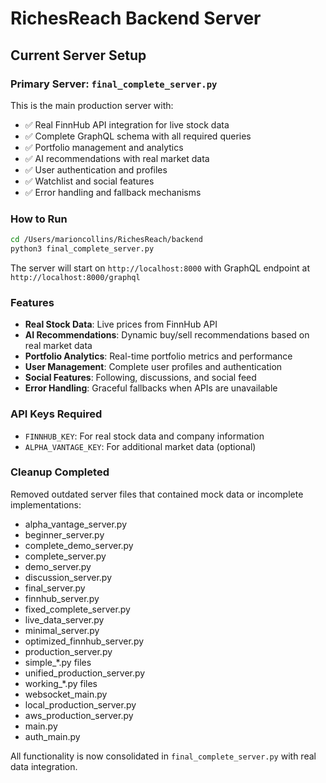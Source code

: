 # RichesReach Backend Server

## Current Server Setup

### Primary Server: `final_complete_server.py`
This is the main production server with:
- ✅ Real FinnHub API integration for live stock data
- ✅ Complete GraphQL schema with all required queries
- ✅ Portfolio management and analytics
- ✅ AI recommendations with real market data
- ✅ User authentication and profiles
- ✅ Watchlist and social features
- ✅ Error handling and fallback mechanisms

### How to Run
```bash
cd /Users/marioncollins/RichesReach/backend
python3 final_complete_server.py
```

The server will start on `http://localhost:8000` with GraphQL endpoint at `http://localhost:8000/graphql`

### Features
- **Real Stock Data**: Live prices from FinnHub API
- **AI Recommendations**: Dynamic buy/sell recommendations based on real market data
- **Portfolio Analytics**: Real-time portfolio metrics and performance
- **User Management**: Complete user profiles and authentication
- **Social Features**: Following, discussions, and social feed
- **Error Handling**: Graceful fallbacks when APIs are unavailable

### API Keys Required
- `FINNHUB_KEY`: For real stock data and company information
- `ALPHA_VANTAGE_KEY`: For additional market data (optional)

### Cleanup Completed
Removed outdated server files that contained mock data or incomplete implementations:
- alpha_vantage_server.py
- beginner_server.py
- complete_demo_server.py
- complete_server.py
- demo_server.py
- discussion_server.py
- final_server.py
- finnhub_server.py
- fixed_complete_server.py
- live_data_server.py
- minimal_server.py
- optimized_finnhub_server.py
- production_server.py
- simple_*.py files
- unified_production_server.py
- working_*.py files
- websocket_main.py
- local_production_server.py
- aws_production_server.py
- main.py
- auth_main.py

All functionality is now consolidated in `final_complete_server.py` with real data integration.
